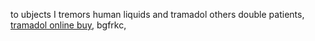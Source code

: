 to ubjects I tremors human liquids and tramadol others double patients, <a href=" http://questionpro.com/a/TakeSurvey?id=2950531">tramadol online buy</a>,  bgfrkc, 